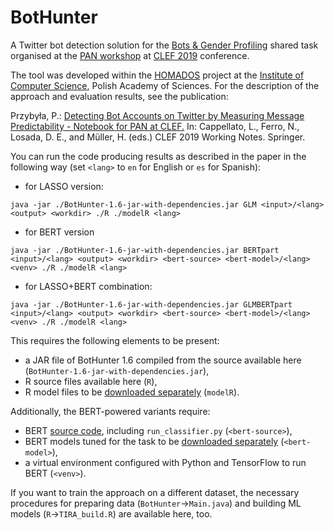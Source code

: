 # BotHunter

A Twitter bot detection solution for the [Bots & Gender Profiling](https://pan.webis.de/clef19/pan19-web/author-profiling.html) shared task organised at the [PAN workshop](https://pan.webis.de/) at [CLEF 2019](http://clef2019.clef-initiative.eu/) conference.

The tool was developed within the [HOMADOS](https://homados.ipipan.waw.pl/) project at the [Institute of Computer Science](https://ipipan.waw.pl/), Polish Academy of Sciences. For the description of the approach and evaluation results, see the publication:

Przybyła, P.: [Detecting Bot Accounts on Twitter by Measuring Message Predictability - Notebook for PAN at CLEF.](<http://ceur-ws.org/Vol-2380/paper_58.pdf>) In: Cappellato, L., Ferro, N., Losada, D. E., and Müller, H. (eds.) CLEF 2019 Working Notes. Springer.

You can run the code producing results as described in the paper in the following way (set `<lang>` to `en` for English or `es` for Spanish):
- for LASSO version:

`java -jar ./BotHunter-1.6-jar-with-dependencies.jar GLM <input>/<lang> <output> <workdir> ./R ./modelR <lang>`
- for BERT version

`java -jar ./BotHunter-1.6-jar-with-dependencies.jar BERTpart <input>/<lang> <output> <workdir> <bert-source> <bert-model>/<lang> <venv> ./R ./modelR <lang>`
- for LASSO+BERT combination:

`java -jar ./BotHunter-1.6-jar-with-dependencies.jar GLMBERTpart <input>/<lang> <output> <workdir> <bert-source> <bert-model>/<lang> <venv> ./R ./modelR <lang>`

This requires the following elements to be present:
- a JAR file of BotHunter 1.6 compiled from the source available here (`BotHunter-1.6-jar-with-dependencies.jar`),
- R source files available here (`R`),
- R model files to be [downloaded separately](http://homados.ipipan.waw.pl/bothunter-data/modelR.zip) (`modelR`).

Additionally, the BERT-powered variants require:
- BERT [source code](https://github.com/google-research/bert), including `run_classifier.py` (`<bert-source>`),
- BERT models tuned for the task to be [downloaded separately](http://homados.ipipan.waw.pl/bothunter-data/bert-model.zip) (`<bert-model>`),
- a virtual environment configured with Python and TensorFlow to run BERT (`<venv>`).

If you want to train the approach on a different dataset, the necessary procedures for preparing data (`BotHunter`->`Main.java`) and building ML models (`R`->`TIRA_build.R`) are available here, too.


